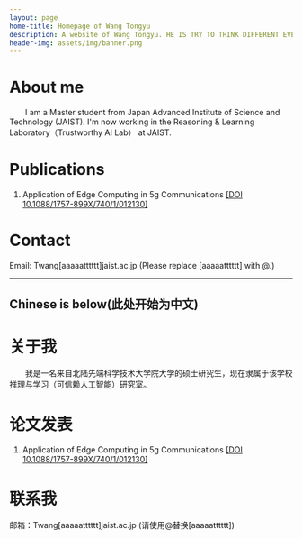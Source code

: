 ```yaml
---
layout: page
home-title: Homepage of Wang Tongyu
description: A website of Wang Tongyu. HE IS TRY TO THINK DIFFERENT EVERYDAY
header-img: assets/img/banner.png
---
```


# About me

&emsp;&emsp;I am a Master student from Japan Advanced Institute of Science and Technology (JAIST). I'm now working in the Reasoning & Learning Laboratory（Trustworthy AI Lab） at JAIST.

# Publications

1. Application of Edge Computing in 5g Communications [[DOI 10.1088/1757-899X/740/1/012130]](https://iopscience.iop.org/article/10.1088/1757-899X/740/1/012130/pdf)

# Contact

Email: Twang[aaaaatttttt]jaist.ac.jp (Please replace [aaaaatttttt] with @.)

- - - 
## Chinese is below(此处开始为中文)

# 关于我

&emsp;&emsp;我是一名来自北陆先端科学技术大学院大学的硕士研究生，现在隶属于该学校推理与学习（可信赖人工智能）研究室。

# 论文发表

1. Application of Edge Computing in 5g Communications [[DOI 10.1088/1757-899X/740/1/012130]](https://iopscience.iop.org/article/10.1088/1757-899X/740/1/012130/pdf)


# 联系我

邮箱：Twang[aaaaatttttt]jaist.ac.jp (请使用@替换[aaaaatttttt])
